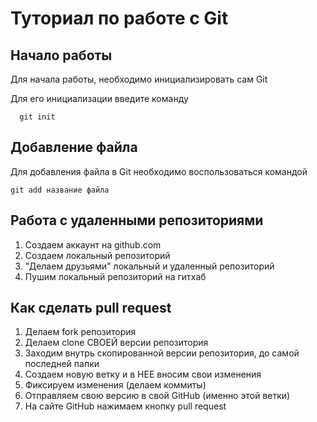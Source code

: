 # Туториал по работе с Git

## Начало работы

Для начала работы, необходимо инициализировать сам Git

Для его инициализации введите команду 

```
  git init
```

## Добавление файла

Для добавления файла в Git необходимо воспользоваться командой 

```
git add название файла
```

## Работа с удаленными репозиториями

1. Создаем аккаунт на github.com
2. Создаем локальный репозиторий
3. "Делаем друзьями" локальный и удаленный репозиторий
4. Пушим локальный репозиторий на гитхаб

## Как сделать pull request

1. Делаем fork репозитория
2. Делаем clone СВОЕЙ версии репозитория
3. Заходим внутрь скопированной версии репозитория, до самой последней папки
4. Создаем новую ветку и в НЕЕ вносим свои изменения
5. Фиксируем изменения (делаем коммиты)
6. Отправляем свою версию в свой GitHub (именно этой ветки)
7. На сайте GitHub нажимаем кнопку pull request
